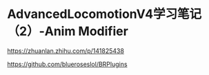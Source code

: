# AdvancedLocomotionV4学习笔记（2）-Anim Modifier

https://zhuanlan.zhihu.com/p/141825438

https://github.com/blueroseslol/BRPlugins
